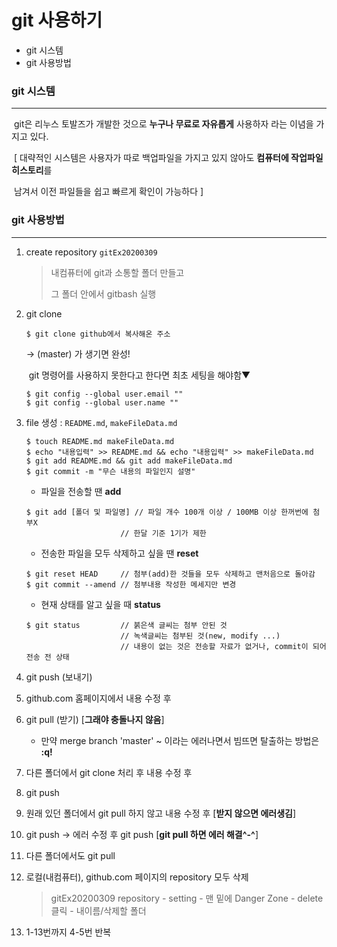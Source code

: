 # git 사용하기

- git 시스템
- git 사용방법



###  git 시스템

---

​	git은 리누스  토발즈가 개발한 것으로 **누구나 무료로 자유롭게** 사용하자 라는 이념을 가지고 있다. 

​	[ 대략적인 시스템은 사용자가 따로 백업파일을 가지고 있지 않아도 **컴퓨터에 작업파일 히스토리**를

​	남겨서 이전 파일들을 쉽고 빠르게 확인이 가능하다 ]



### git 사용방법

---

1. create repository `gitEx20200309`

   > 내컴퓨터에 git과 소통할 폴더 만들고
   >
   > 그 폴더 안에서 gitbash 실행

   

2. git clone

   ```shell
   $ git clone github에서 복사해온 주소 
   ```

   -> (master) 가 생기면 완성!

   ​	git 명령어를 사용하지 못한다고 한다면 최초 세팅을 해야함▼

   ```shell
   $ git config --global user.email ""
   $ git config --global user.name ""
   ```

   

3. file 생성 : `README.md`, `makeFileData.md` 

   ```shell
   $ touch README.md makeFileData.md
   $ echo "내용입력" >> README.md && echo "내용입력" >> makeFileData.md
   $ git add README.md && git add makeFileData.md
   $ git commit -m "무슨 내용의 파일인지 설명"
   ```

   - 파일을 전송할 땐 **add**

   ``` shell
   $ git add [폴더 및 파일명] // 파일 개수 100개 이상 / 100MB 이상 한꺼번에 첨부X
   						// 한달 기준 1기가 제한
   ```

   - 전송한 파일을 모두 삭제하고 싶을 땐 **reset**

   ``` shell
   $ git reset HEAD		// 첨부(add)한 것들을 모두 삭제하고 맨처음으로 돌아감
   $ git commit --amend	// 첨부내용 작성한 메세지만 변경
   ```

   - 현재 상태를 알고 싶을 때 **status**

   ``` shell
   $ git status			// 붉은색 글씨는 첨부 안된 것
   						// 녹색글씨는 첨부된 것(new, modify ...)
   						// 내용이 없는 것은 전송할 자료가 없거나, commit이 되어 전송 전 상태
   ```

   

4. git push (보내기) 

5. github.com 홈페이지에서 내용 수정 후

6. git pull (받기)  [**그래야 충돌나지 않음**]

   - 만약 merge branch 'master' ~ 이라는 에러나면서 빔뜨면 탈출하는 방법은  **:q!**

7. 다른 폴더에서 git clone 처리 후 내용 수정 후

8. git push

9. 원래 있던 폴더에서 git pull 하지 않고 내용 수정 후 [**받지 않으면 에러생김**]

10. git push -> 에러 수정 후 git push [**git pull 하면 에러 해결^-^**]

11. 다른 폴더에서도 git pull

12. 로컬(내컴퓨터), github.com 페이지의 repository 모두 삭제

    >  gitEx20200309 repository - setting - 맨 밑에 Danger Zone - delete 클릭 - 내이름/삭제할 폴더

13. 1-13번까지 4-5번  반복
